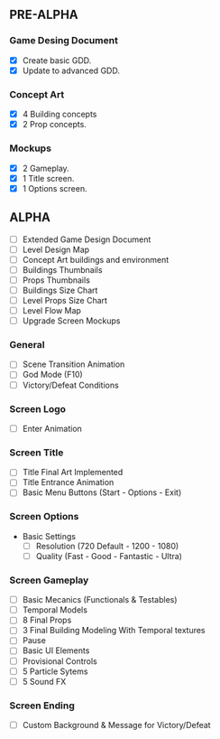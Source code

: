 ## PRE-ALPHA
### Game Desing Document
- [x] Create basic GDD.
- [x] Update to advanced GDD.

### Concept Art
- [x] 4 Building concepts
- [x] 2 Prop concepts.

### Mockups
- [x] 2 Gameplay.
- [x] 1 Title screen.
- [x] 1 Options screen.

## ALPHA
- [ ] Extended Game Design Document
- [ ] Level Design Map
- [ ] Concept Art buildings and environment
- [ ] Buildings Thumbnails
- [ ] Props Thumbnails
- [ ] Buildings Size Chart
- [ ] Level Props Size Chart
- [ ] Level Flow Map
- [ ] Upgrade Screen Mockups

### General
- [ ] Scene Transition Animation
- [ ] God Mode (F10)
- [ ] Victory/Defeat Conditions

### Screen Logo
- [ ] Enter Animation

### Screen Title
- [ ] Title Final Art Implemented
- [ ] Title Entrance Animation
- [ ] Basic Menu Buttons (Start - Options - Exit)

### Screen Options
- Basic Settings
  - [ ] Resolution (720 Default - 1200 - 1080)
  - [ ] Quality (Fast - Good - Fantastic - Ultra)
  
### Screen Gameplay
- [ ] Basic Mecanics (Functionals & Testables)
- [ ] Temporal Models
- [ ] 8 Final Props
- [ ] 3 Final Building Modeling With Temporal textures
- [ ] Pause
- [ ] Basic UI Elements
- [ ] Provisional Controls
- [ ] 5 Particle Sytems
- [ ] 5 Sound FX

### Screen Ending
- [ ] Custom Background & Message for Victory/Defeat
